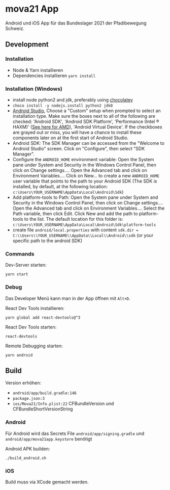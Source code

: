 # mova21 App

Android und iOS App für das Bundeslager 2021 der Pfadibewegung Schweiz.

## Development

### Installation

- Node & Yarn installieren
- Dependencies installieren `yarn install`

### Installation (Windows)

- install node python2 and jdk, preferably using [chocolatey](https://chocolatey.org/docs/installation)
- `choco install -y nodejs.install python2 jdk8`
- [Android Studio](https://developer.android.com/studio), Choose a "Custom" setup when prompted to select an installation type. Make sure the boxes next to all of the following are checked: 'Android SDK', 'Android SDK Platform', 'Performance (Intel ® HAXM)' ([See here for AMD](https://android-developers.googleblog.com/2018/07/android-emulator-amd-processor-hyper-v.html)), 'Android Virtual Device'. If the checkboxes are grayed out or miss, you will have a chance to install these components later on at the first start of Android Studio.
- Android SDK: The SDK Manager can be accessed from the "Welcome to Android Studio" screen. Click on "Configure", then select "SDK Manager".
- Configure the `ANDROID_HOME` environment variable: Open the System pane under System and Security in the Windows Control Panel, then click on Change settings.... Open the Advanced tab and click on Environment Variables.... Click on New... to create a new `ANDROID_HOME` user variable that points to the path to your Android SDK (The SDK is installed, by default, at the following location: `c:\Users\YOUR_USERNAME\AppData\Local\Android\Sdk`)
- Add platform-tools to Path: Open the System pane under System and Security in the Windows Control Panel, then click on Change settings.... Open the Advanced tab and click on Environment Variables.... Select the Path variable, then click Edit. Click New and add the path to platform-tools to the list. The default location for this folder is: `c:\Users\YOUR_USERNAME\AppData\Local\Android\Sdk\platform-tools`
- create file `android/local.properties` with content `sdk.dir = C:\\Users\\YOUR_USERNAME\\AppData\\Local\\Android\\sdk` (or your specific path to the android SDK)


### Commands

Dev-Server starten:

    yarn start

### Debug

Das Developer Menü kann man in der App öffnen mit `Alt+D`.

React Dev Tools installieren:

    yarn global add react-devtools@^3

React Dev Tools starten:

    react-devtools

Remote Debugging starten:

    yarn android

## Build

Version erhöhen:

- `android/app/build.gradle:146`
- `package.json:3`
- `ios/Mova21/Info.plist:22` CFBundleVersion und CFBundleShortVersionString

### Android

Für Android wird das Secrets File `android/app/signing.gradle` und `android/app/mova21app.keystore` benötigt

Android APK builden:

    ./build_android.sh

### iOS

Build muss via XCode gemacht werden.
